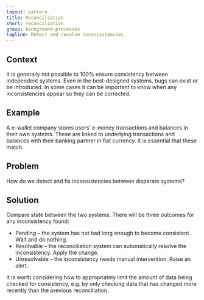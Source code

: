 ```yaml
---
layout: pattern
title: Reconciliation
short: reconciliation
group: background-processes
tagline: Detect and resolve inconsistencies
---
```


## Context

It is generally not possible to 100% ensure consistency between independent systems. Even in the best-designed systems, bugs can exist or be introduced. In some cases it can be important to know when any inconsistencies appear so they can be corrected.

## Example

A e-wallet company stores users’ e-money transactions and balances in their own systems. These are linked to underlying transactions and balances with their banking partner in fiat currency. It is essential that these match.

## Problem

How do we detect and fix inconsistencies between disparate systems?

## Solution

Compare state between the two systems. There will be three outcomes for any inconsistency found:

- Pending&nbsp;– the system has not had long enough to become consistent. Wait and do nothing.
- Resolvable&nbsp;– the reconciliation system can automatically resolve the inconsistency. Apply the change.
- Unresolvable&nbsp;– the inconsistency needs manual intervention. Raise an alert.

It is worth considering how to appropriately limit the amount of data being checked for consistency, e.g. by only checking data that has changed more recently than the previous reconciliation.
